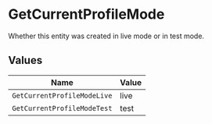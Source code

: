 # GetCurrentProfileMode

Whether this entity was created in live mode or in test mode.


## Values

| Name                        | Value                       |
| --------------------------- | --------------------------- |
| `GetCurrentProfileModeLive` | live                        |
| `GetCurrentProfileModeTest` | test                        |